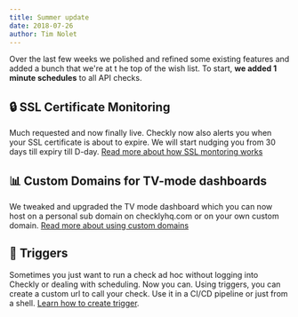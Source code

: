 ```yaml
---
title: Summer update
date: 2018-07-26
author: Tim Nolet
---
```


Over the last few weeks we polished and refined some existing features and added a bunch that we're at t
he top of the wish list. To start, **we added 1 minute schedules** to all API checks.

## 🔒  SSL Certificate Monitoring

Much requested and now finally live. Checkly now also alerts you when your SSL certificate is about to expire.
We will start nudging you from 30 days till expiry till D-day. [Read more about how SSL montoring works](docs/alerting/ssl-expiration/)

<!--more-->


## 📊  Custom Domains for TV-mode dashboards

We tweaked and upgraded the TV mode dashboard which you can now host on a personal sub domain on checklyhq.com or on your own custom domain.
[Read more about using custom domains](/docs/dashboards/dashboard-url/)

## 🔫  Triggers

Sometimes you just want to run a check ad hoc without logging into Checkly or dealing with scheduling. Now you can. Using triggers, you  can create a custom
url to call your check. Use it in a CI/CD pipeline or just from a shell. [Learn how to create trigger](/docs/browser-checks/triggers/).

